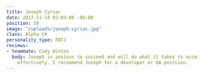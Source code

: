```yaml
---
title: Joseph Cyriac
date: 2017-11-14 02:03:00 -06:00
position: 10
image: "/uploads/joseph-cyriac.jpg"
class: Alpha C#
personality_type: ENTJ
reviews:
- teammate: Cody Winton
  body: Joseph is anxious to succeed and will do what it takes to accomplish his tasks
    effectively. I recommend Joseph for a developer or QA position.
---
```


